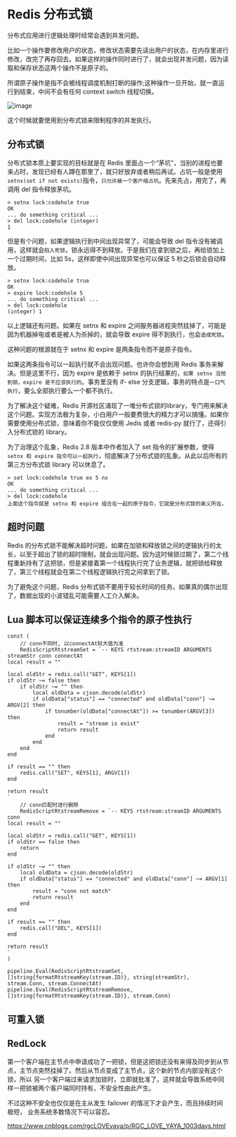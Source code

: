 # Redis 分布式锁
分布式应用进行逻辑处理时经常会遇到并发问题。

比如一个操作要修改用户的状态，修改状态需要先读出用户的状态，在内存里进行修改，改完了再存回去。如果这样的操作同时进行了，就会出现并发问题，因为读取和保存状态这两个操作不是原子的。

所谓原子操作是指不会被线程调度机制打断的操作;这种操作一旦开始，就一直运行到结束，中间不会有任何 context switch 线程切换。

![image](https://user-images.githubusercontent.com/34932312/71453245-3a659d80-27c5-11ea-9149-0ca41173bf3e.png)

这个时候就要使用到分布式锁来限制程序的并发执行。

## 分布式锁
分布式锁本质上要实现的目标就是在 Redis 里面占一个“茅坑”，当别的进程也要来占时，发现已经有人蹲在那里了，就只好放弃或者稍后再试。占坑一般是使用`setnx(set if not exists)`指令，`只允许被一个客户端占坑`。先来先占，用完了，再调用 del 指令释放茅坑。
```
> setnx lock:codehole true 
OK
... do something critical ... 
> del lock:codehole (integer) 
1
```
但是有个问题，如果逻辑执行到中间出现异常了，可能会导致 del 指令没有被调用，这样就会`陷入死锁`，锁永远得不到释放。于是我们在拿到锁之后，再给锁加上一个过期时间，比如 5s，这样即使中间出现异常也可以保证 5 秒之后锁会自动释放。
```
> setnx lock:codehole true 
OK
> expire lock:codehole 5 
... do something critical ... 
> del lock:codehole 
(integer) 1
```
以上逻辑还有问题。如果在 setnx 和 expire 之间服务器进程突然挂掉了，可能是因为机器掉电或者是被人为杀掉的，就会导致 expire 得不到执行，也会`造成死锁`。

这种问题的根源就在于 setnx 和 expire 是两条指令而不是原子指令。

如果这两条指令可以一起执行就不会出现问题。也许你会想到用 Redis 事务来解决。但是这里不行，因为 expire 是依赖于 setnx 的执行结果的，`如果 setnx 没抢到锁，expire 是不应该执行的`。事务里没有 if- else 分支逻辑，事务的特点是`一口气执行`，要么全部执行要么一个都不执行。

为了解决这个疑难，Redis 开源社区涌现了一堆分布式锁的library，专门用来解决这个问题。实现方法极为复杂，小白用户一般要费很大的精力才可以搞懂。如果你需要使用分布式锁，意味着你不能仅仅使用 Jedis 或者 redis-py 就行了，还得引入分布式锁的 library。

为了治理这个乱象，Redis 2.8 版本中作者加入了 set 指令的扩展参数，使得`setnx 和 expire 指令可以一起执行`，彻底解决了分布式锁的乱象。从此以后所有的第三方分布式锁 library 可以休息了。 
```
> set lock:codehole true ex 5 nx 
OK 
... do something critical ... 
> del lock:codehole 
上面这个指令就是 setnx 和 expire 组合在一起的原子指令，它就是分布式锁的奥义所在。
```

## 超时问题
Redis 的分布式锁不能解决超时问题，如果在加锁和释放锁之间的逻辑执行的太长，以至于超出了锁的超时限制，就会出现问题。因为这时候锁过期了，第二个线程重新持有了这把锁，但是紧接着第一个线程执行完了业务逻辑，就把锁给释放了，第三个线程就会在第二个线程逻辑执行完之间拿到了锁。

为了避免这个问题，Redis 分布式锁不要用于较长时间的任务。如果真的偶尔出现了，数据出现的小波错乱可能需要人工介入解决。

## Lua 脚本可以保证连续多个指令的原子性执行
```
const (
	// conn不同时, 以connectAt较大值为准
	RedisScriptRtstreamSet = `-- KEYS rtstream:streamID ARGUMENTS streamStr conn connectAt
local result = ""

local oldStr = redis.call("GET", KEYS[1])
if oldStr ~= false then
	if oldStr ~= "" then
		local oldData = cjson.decode(oldStr)
		if oldData["status"] == "connected" and oldData["conn"] ~= ARGV[2] then
			if tonumber(oldData["connectAt"]) >= tonumber(ARGV[3]) then
				result = "stream is exist"
				return result
			end
		end
	end
end

if result == "" then
	redis.call("SET", KEYS[1], ARGV[1])
end

return result
`
	// conn匹配时进行删除
	RedisScriptRtstreamRemove = `-- KEYS rtstream:streamID ARGUMENTS conn
local result = ""

local oldStr = redis.call("GET", KEYS[1])
if oldStr == false then
	return
end

if oldStr ~= "" then
	local oldData = cjson.decode(oldStr)
	if oldData["status"] == "connected" and oldData["conn"] ~= ARGV[1] then
		result = "conn not match"
		return result
	end
end

if result == "" then
	redis.call("DEL", KEYS[1])
end

return result
`
)

pipeline.Eval(RedisScriptRtstreamSet, []string{formatRtstreamKey(stream.ID)}, string(streamStr), stream.Conn, stream.ConnectAt)
pipeline.Eval(RedisScriptRtstreamRemove, []string{formatRtstreamKey(stream.ID)}, stream.Conn)
```

## 可重入锁

## RedLock

第一个客户端在主节点中申请成功了一把锁，但是这把锁还没有来得及同步到从节点，主节点突然挂掉了。然后从节点变成了主节点，这个新的节点内部没有这个锁，所以 另一个客户端过来请求加锁时，立即就批准了。这样就会导致系统中同样一把锁被两个客户端同时持有，不安全性由此产生。

不过这种不安全也仅仅是在主从发生 failover 的情况下才会产生，而且持续时间极短， 业务系统多数情况下可以容忍。

https://www.cnblogs.com/rgcLOVEyaya/p/RGC_LOVE_YAYA_1003days.html

